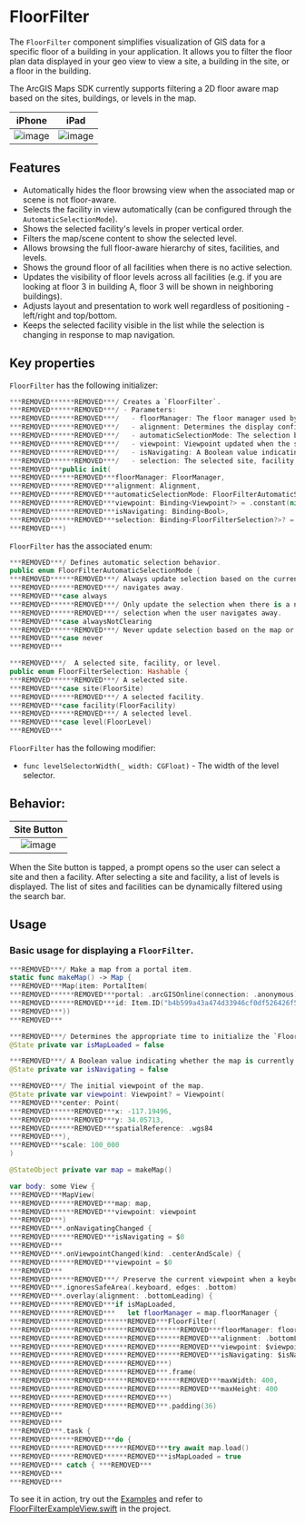 #  FloorFilter

The `FloorFilter` component simplifies visualization of GIS data for a specific floor of a building in your application. It allows you to filter the floor plan data displayed in your geo view to view a site, a building in the site, or a floor in the building. 

The ArcGIS Maps SDK currently supports filtering a 2D floor aware map based on the sites, buildings, or levels in the map.

|iPhone|iPad|
|:--:|:--:|
|![image](https:***REMOVED***user-images.githubusercontent.com/3998072/202811733-dcd640e9-3b27-43a8-8bec-fd9aeb6798c7.png)|![image](https:***REMOVED***user-images.githubusercontent.com/3998072/202811772-bf6009e7-82ec-459f-86ae-6651f519b2ef.png)|

## Features

- Automatically hides the floor browsing view when the associated map or scene is not floor-aware.
- Selects the facility in view automatically (can be configured through the `AutomaticSelectionMode`).
- Shows the selected facility's levels in proper vertical order.
- Filters the map/scene content to show the selected level.
- Allows browsing the full floor-aware hierarchy of sites, facilities, and levels.
- Shows the ground floor of all facilities when there is no active selection.
- Updates the visibility of floor levels across all facilities (e.g. if you are looking at floor 3 in building A, floor 3 will be shown in neighboring buildings).
- Adjusts layout and presentation to work well regardless of positioning - left/right and top/bottom.
- Keeps the selected facility visible in the list while the selection is changing in response to map navigation.

## Key properties

`FloorFilter` has the following initializer:

```swift
***REMOVED******REMOVED***/ Creates a `FloorFilter`.
***REMOVED******REMOVED***/ - Parameters:
***REMOVED******REMOVED***/   - floorManager: The floor manager used by the `FloorFilter`.
***REMOVED******REMOVED***/   - alignment: Determines the display configuration of Floor Filter elements.
***REMOVED******REMOVED***/   - automaticSelectionMode: The selection behavior of the floor filter.
***REMOVED******REMOVED***/   - viewpoint: Viewpoint updated when the selected site or facility changes.
***REMOVED******REMOVED***/   - isNavigating: A Boolean value indicating whether the map is currently being navigated.
***REMOVED******REMOVED***/   - selection: The selected site, facility, or level.
***REMOVED***public init(
***REMOVED******REMOVED***floorManager: FloorManager,
***REMOVED******REMOVED***alignment: Alignment,
***REMOVED******REMOVED***automaticSelectionMode: FloorFilterAutomaticSelectionMode = .always,
***REMOVED******REMOVED***viewpoint: Binding<Viewpoint?> = .constant(nil),
***REMOVED******REMOVED***isNavigating: Binding<Bool>,
***REMOVED******REMOVED***selection: Binding<FloorFilterSelection?>? = nil
***REMOVED***)
```

`FloorFilter` has the associated enum:

```swift
***REMOVED***/ Defines automatic selection behavior.
public enum FloorFilterAutomaticSelectionMode {
***REMOVED******REMOVED***/ Always update selection based on the current viewpoint; clear the selection when the user
***REMOVED******REMOVED***/ navigates away.
***REMOVED***case always
***REMOVED******REMOVED***/ Only update the selection when there is a new site or facility in the current viewpoint; don't clear
***REMOVED******REMOVED***/ selection when the user navigates away.
***REMOVED***case alwaysNotClearing
***REMOVED******REMOVED***/ Never update selection based on the map or scene view's current viewpoint.
***REMOVED***case never
***REMOVED***

***REMOVED***/  A selected site, facility, or level.
public enum FloorFilterSelection: Hashable {
***REMOVED******REMOVED***/ A selected site.
***REMOVED***case site(FloorSite)
***REMOVED******REMOVED***/ A selected facility.
***REMOVED***case facility(FloorFacility)
***REMOVED******REMOVED***/ A selected level.
***REMOVED***case level(FloorLevel)
***REMOVED***
```

`FloorFilter` has the following modifier:

- `func levelSelectorWidth(_ width: CGFloat)` - The width of the level selector.

## Behavior:

|Site Button|
|:--:|
|![image](https:***REMOVED***user-images.githubusercontent.com/3998072/203417956-5161103d-5d29-42fa-8564-de254159efe2.png)|

When the Site button is tapped, a prompt opens so the user can select a site and then a facility. After selecting a site and facility, a list of levels is displayed. The list of sites and facilities can be dynamically filtered using the search bar.

## Usage

### Basic usage for displaying a `FloorFilter`.

```swift
***REMOVED***/ Make a map from a portal item.
static func makeMap() -> Map {
***REMOVED***Map(item: PortalItem(
***REMOVED******REMOVED***portal: .arcGISOnline(connection: .anonymous),
***REMOVED******REMOVED***id: Item.ID("b4b599a43a474d33946cf0df526426f5")!
***REMOVED***))
***REMOVED***

***REMOVED***/ Determines the appropriate time to initialize the `FloorFilter`.
@State private var isMapLoaded = false

***REMOVED***/ A Boolean value indicating whether the map is currently being navigated.
@State private var isNavigating = false

***REMOVED***/ The initial viewpoint of the map.
@State private var viewpoint: Viewpoint? = Viewpoint(
***REMOVED***center: Point(
***REMOVED******REMOVED***x: -117.19496,
***REMOVED******REMOVED***y: 34.05713,
***REMOVED******REMOVED***spatialReference: .wgs84
***REMOVED***),
***REMOVED***scale: 100_000
)

@StateObject private var map = makeMap()

var body: some View {
***REMOVED***MapView(
***REMOVED******REMOVED***map: map,
***REMOVED******REMOVED***viewpoint: viewpoint
***REMOVED***)
***REMOVED***.onNavigatingChanged {
***REMOVED******REMOVED***isNavigating = $0
***REMOVED***
***REMOVED***.onViewpointChanged(kind: .centerAndScale) {
***REMOVED******REMOVED***viewpoint = $0
***REMOVED***
***REMOVED******REMOVED***/ Preserve the current viewpoint when a keyboard is presented in landscape.
***REMOVED***.ignoresSafeArea(.keyboard, edges: .bottom)
***REMOVED***.overlay(alignment: .bottomLeading) {
***REMOVED******REMOVED***if isMapLoaded,
***REMOVED******REMOVED***   let floorManager = map.floorManager {
***REMOVED******REMOVED******REMOVED***FloorFilter(
***REMOVED******REMOVED******REMOVED******REMOVED***floorManager: floorManager,
***REMOVED******REMOVED******REMOVED******REMOVED***alignment: .bottomLeading,
***REMOVED******REMOVED******REMOVED******REMOVED***viewpoint: $viewpoint,
***REMOVED******REMOVED******REMOVED******REMOVED***isNavigating: $isNavigating
***REMOVED******REMOVED******REMOVED***)
***REMOVED******REMOVED******REMOVED***.frame(
***REMOVED******REMOVED******REMOVED******REMOVED***maxWidth: 400,
***REMOVED******REMOVED******REMOVED******REMOVED***maxHeight: 400
***REMOVED******REMOVED******REMOVED***)
***REMOVED******REMOVED******REMOVED***.padding(36)
***REMOVED***
***REMOVED***
***REMOVED***.task {
***REMOVED******REMOVED***do {
***REMOVED******REMOVED******REMOVED***try await map.load()
***REMOVED******REMOVED******REMOVED***isMapLoaded = true
***REMOVED*** catch { ***REMOVED***
***REMOVED***
***REMOVED***
```

To see it in action, try out the [Examples](../../Examples) and refer to [FloorFilterExampleView.swift](../../Examples/Examples/FloorFilterExampleView.swift) in the project.
